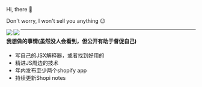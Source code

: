 Hi, there 👋

Don't worry, I won't sell you anything 😉


<a href="https://github.com/anuraghazra/github-readme-stats">
  <img align="left" src="https://github-readme-stats.vercel.app/api?username=keidarcy&count_private=true&show_icons=true" />
</a>
<a href="https://github.com/anuraghazra/github-readme-stats">
  <img align="left" src="https://github-readme-stats.vercel.app/api/top-langs/?username=keidarcy&hide=liquid,html" />
</a>



--------

#### 我想做的事情(虽然没人会看到，但公开有助于督促自己)

 - 写自己的JSX解释器，或者找到好用的
 - 精进JS周边的技术
 - 年内发布至少两个shopify app
 - 持续更新Shopi notes
